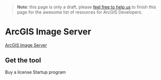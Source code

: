 > **Note**: this page is only a draft, please [feel free to help us](https://github.com/hhkaos/awesome-arcgis#contributions) to finish this page for the awesome list of resources for ArcGIS Developers.

# ArcGIS Image Server

[ArcGIS Image Server](http://www.esri.com/arcgis/products/image-server)

## Get the tool

Buy a license
Startup program
